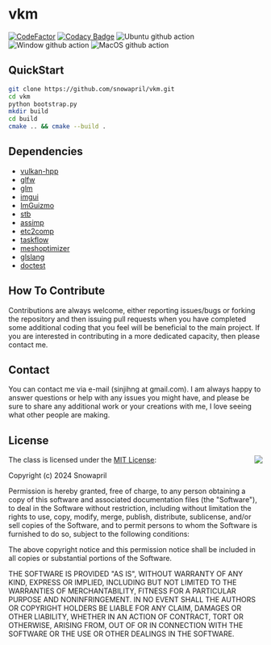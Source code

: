 # vkm

[![CodeFactor](https://www.codefactor.io/repository/github/snowapril/vkm/badge)](https://www.codefactor.io/repository/github/snowapril/vkm)
[![Codacy Badge](https://app.codacy.com/project/badge/Grade/c2815435af9745a78831c15659dd996a)](https://www.codacy.com/gh/snowapril/vkm/dashboard?utm_source=github.com&amp;utm_medium=referral&amp;utm_content=snowapril/vkm&amp;utm_campaign=Badge_Grade)
![Ubuntu github action](https://github.com/snowapril/vkm/actions/workflows/ubuntu.yml/badge.svg?branch=main)
![Window github action](https://github.com/snowapril/vkm/actions/workflows/window.yml/badge.svg?branch=main)
![MacOS github action](https://github.com/snowapril/vkm/actions/workflows/macos.yml/badge.svg?branch=main)

## QuickStart
```bash
git clone https://github.com/snowapril/vkm.git
cd vkm
python bootstrap.py
mkdir build
cd build
cmake .. && cmake --build .
```

## Dependencies
*   [vulkan-hpp](https://github.com/KhronosGroup/Vulkan-Hpp)
*   [glfw](https://github.com/glfw/glfw)
*   [glm](https://github.com/g-truc/glm)
*   [imgui](https://github.com/ocornut/imgui)
*   [ImGuizmo](https://github.com/CedricGuillemet/ImGuizmo)
*   [stb](https://github.com/nothings/stb)
*   [assimp](https://github.com/assimp/assimp)
*   [etc2comp](https://github.com/google/etc2comp)
*   [taskflow](https://github.com/taskflow/taskflow)
*   [meshoptimizer](https://github.com/zeux/meshoptimizer)
*   [glslang](https://github.com/KhronosGroup/glslang)
*   [doctest](https://github.com/doctest/doctest)

## How To Contribute

Contributions are always welcome, either reporting issues/bugs or forking the repository and then issuing pull requests when you have completed some additional coding that you feel will be beneficial to the main project. If you are interested in contributing in a more dedicated capacity, then please contact me.

## Contact

You can contact me via e-mail (sinjihng at gmail.com). I am always happy to answer questions or help with any issues you might have, and please be sure to share any additional work or your creations with me, I love seeing what other people are making.

## License

<img align="right" src="http://opensource.org/trademarks/opensource/OSI-Approved-License-100x137.png">

The class is licensed under the [MIT License](http://opensource.org/licenses/MIT):

Copyright (c) 2024 Snowapril

Permission is hereby granted, free of charge, to any person obtaining a copy of this software and associated documentation files (the "Software"), to deal in the Software without restriction, including without limitation the rights to use, copy, modify, merge, publish, distribute, sublicense, and/or sell copies of the Software, and to permit persons to whom the Software is furnished to do so, subject to the following conditions:

The above copyright notice and this permission notice shall be included in all copies or substantial portions of the Software.

THE SOFTWARE IS PROVIDED "AS IS", WITHOUT WARRANTY OF ANY KIND, EXPRESS OR IMPLIED, INCLUDING BUT NOT LIMITED TO THE WARRANTIES OF MERCHANTABILITY, FITNESS FOR A PARTICULAR PURPOSE AND NONINFRINGEMENT. IN NO EVENT SHALL THE AUTHORS OR COPYRIGHT HOLDERS BE LIABLE FOR ANY CLAIM, DAMAGES OR OTHER LIABILITY, WHETHER IN AN ACTION OF CONTRACT, TORT OR OTHERWISE, ARISING FROM, OUT OF OR IN CONNECTION WITH THE SOFTWARE OR THE USE OR OTHER DEALINGS IN THE SOFTWARE.
